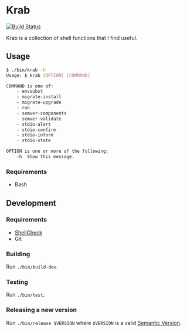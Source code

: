 # Krab

[![Build Status](https://travis-ci.org/bartfeenstra/krab.svg?branch=master)](https://travis-ci.org/bartfeenstra/krab)

Krab is a collection of shell functions that I find useful.

## Usage

```bash
$ ./bin/krab -h
Usage: $ krab [OPTION] [COMMAND]

COMMAND is one of:
    - envsubst
    - migrate-install
    - migrate-upgrade
    - run
    - semver-components
    - semver-validate
    - stdio-alert
    - stdio-confirm
    - stdio-inform
    - stdio-state

OPTION is one or more of the following:
    -h  Show this message.
```

### Requirements

- Bash

## Development

### Requirements

- [ShellCheck](https://github.com/koalaman/shellcheck/#installing)
- Git

### Building

Run `./bin/build-dev`.

### Testing

Run `./bin/test`.

### Releasing a new version

Run `./bin/release $VERSION` where `$VERSION` is a valid [Semantic Version](https://semver.org/).